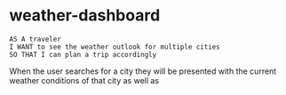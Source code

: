 # weather-dashboard
```
AS A traveler
I WANT to see the weather outlook for multiple cities
SO THAT I can plan a trip accordingly
```

When the user searches for a city they will be presented with the current weather conditions of that city as well as 